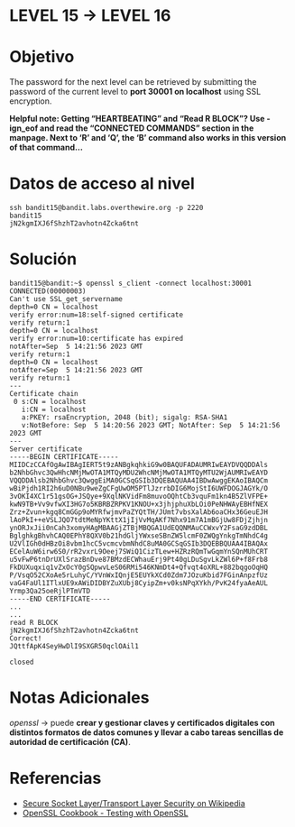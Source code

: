 # LEVEL 15 → LEVEL 16

# Objetivo
The password for the next level can be retrieved by submitting the password of the current level to **port 30001 on localhost** using SSL encryption.

**Helpful note: Getting “HEARTBEATING” and “Read R BLOCK”? Use -ign_eof and read the “CONNECTED COMMANDS” section in the manpage. Next to ‘R’ and ‘Q’, the ‘B’ command also works in this version of that command…**
# Datos de acceso al nivel
```
ssh bandit15@bandit.labs.overthewire.org -p 2220
bandit15
jN2kgmIXJ6fShzhT2avhotn4Zcka6tnt
```
# Solución
```
bandit15@bandit:~$ openssl s_client -connect localhost:30001
CONNECTED(00000003)
Can't use SSL_get_servername
depth=0 CN = localhost
verify error:num=18:self-signed certificate
verify return:1
depth=0 CN = localhost
verify error:num=10:certificate has expired
notAfter=Sep  5 14:21:56 2023 GMT
verify return:1
depth=0 CN = localhost
notAfter=Sep  5 14:21:56 2023 GMT
verify return:1
---
Certificate chain
 0 s:CN = localhost
   i:CN = localhost
   a:PKEY: rsaEncryption, 2048 (bit); sigalg: RSA-SHA1
   v:NotBefore: Sep  5 14:20:56 2023 GMT; NotAfter: Sep  5 14:21:56 2023 GMT
---
Server certificate
-----BEGIN CERTIFICATE-----
MIIDCzCCAfOgAwIBAgIERT5t9zANBgkqhkiG9w0BAQUFADAUMRIwEAYDVQQDDAls
b2NhbGhvc3QwHhcNMjMwOTA1MTQyMDU2WhcNMjMwOTA1MTQyMTU2WjAUMRIwEAYD
VQQDDAlsb2NhbGhvc3QwggEiMA0GCSqGSIb3DQEBAQUAA4IBDwAwggEKAoIBAQCm
wBiPjdh1RI2h6uD0NBu9weZgCFgUwOM5PTlJzrrbDIG6MojStI6UWFDOGJAGYk/O
3vOKI4XC1r51gsOG+JSQye+9XqlNKVidFm8muvoOQhtCb3vquFm1kn4B5ZlVFPE+
kwN9TB+Vv9vfwXI3HG7o5KBRBZRPKV1KNOU+x3jhjphuXbLOi0PeNHWAyEBHfNEX
Zrz+Zvun+kgq8CmGGp9oMYRfwjmvPaZYQtTH/JUmt7vbsXalAb6oaCHx36GeuEJH
lAoPkI++eVSLJQO7tdtMeNpYKttX1jIjVvMqAKf7Nhx91m7A1mBGjUw8FDjZjhjn
ynORJxJii0nCah3xomyHAgMBAAGjZTBjMBQGA1UdEQQNMAuCCWxvY2FsaG9zdDBL
BglghkgBhvhCAQ0EPhY8QXV0b21hdGljYWxseSBnZW5lcmF0ZWQgYnkgTmNhdC4g
U2VlIGh0dHBzOi8vbm1hcC5vcmcvbmNhdC8uMA0GCSqGSIb3DQEBBQUAA4IBAQAx
ECelAuW6irw6S0/rR2vxrL9Oeej7SWiQ1CizTLew+HZRzRQmTwGqmYnSQnMUhCRT
u5vFwP6tnDrUXlSrazBnDve87BMzdECWhauErj9Pt40gLDuSgvLkZWl6P+f8Frb8
FkDUXuqxiq1vZxOcY0gSQpwvLeS06RMi546KNmDt4+Qfvqt4oXRL+882bqgoOqHQ
P/VsqO52CXoAe5rLuhyC/YVnWxIQnjE5EUYkXCd0Zdm7JOzuKbid7FGinAnpzfUz
vaG4FaUl1ITlxUE9xAWiDIDBYZuXUbj8CyipZm+v0ksNPqXYkh/PvK24fyaAeAUL
Yrmp3Qa25oeRjlPTmVTD
-----END CERTIFICATE-----
...
...
read R BLOCK
jN2kgmIXJ6fShzhT2avhotn4Zcka6tnt
Correct!
JQttfApK4SeyHwDlI9SXGR50qclOAil1

closed
```
# Notas Adicionales
_openssl_ → puede **crear y gestionar claves y certificados digitales con distintos formatos de datos comunes y llevar a cabo tareas sencillas de autoridad de certificación (CA)**.
# Referencias
- [Secure Socket Layer/Transport Layer Security on Wikipedia](https://en.wikipedia.org/wiki/Secure_Socket_Layer)
- [OpenSSL Cookbook - Testing with OpenSSL](https://www.feistyduck.com/library/openssl-cookbook/online/ch-testing-with-openssl.html)